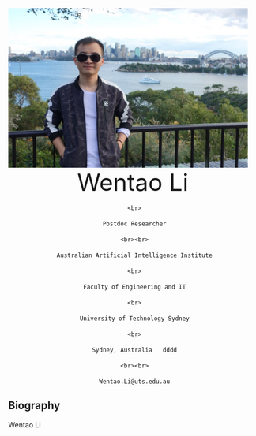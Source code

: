 <img src="fig/lwt.jpeg" width = "485" height = "324" align=left />

 <center>
     <font size=30> Wentao Li </font>
 
     <br>
     
     Postdoc Researcher
     
     <br><br>
     
     Australian Artificial Intelligence Institute
     
     <br>
     
     Faculty of Engineering and IT
     
     <br>
     
     University of Technology Sydney
    
     <br>
     
     Sydney, Australia   dddd
     
     <br><br>
     
     Wentao.Li@uts.edu.au
 </center>


## Biography
Wentao Li



